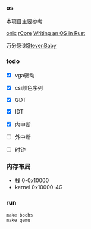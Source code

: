### os
本项目主要参考

[onix](https://github.com/StevenBaby/onix)
[rCore](https://github.com/rcore-os/rCore)
[Writing an OS in Rust ](https://github.com/phil-opp/blog_os)

万分感谢[StevenBaby](https://github.com/StevenBaby)

### todo

- [x] vga驱动
- [x] csi颜色序列
- [x] GDT
- [x] IDT
- [x] 内中断
- [ ] 外中断
- [ ] 时钟


### 内存布局

+ 栈 0-0x10000
+ kernel 0x10000-4G


### run
```
make bochs
make qemu
```

